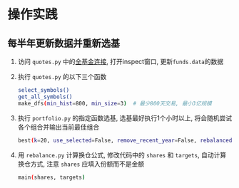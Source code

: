 # 操作实践

## 每半年更新数据并重新选基

1. 访问 `quotes.py` 中的[全基金连接](http://fund.eastmoney.com/data/fundranking.html#thh;c0;r;sdm;pn10000;dasc;qsd20200924;qed20210924;qdii;zq;gg;gzbd;gzfs;bbzt;sfbb), 打开inspect窗口, 更新`funds.data`的数据
2. 执行 `quotes.py` 的以下三个函数
    
    ```bash
    select_symbols()
    get_all_symbols()
    make_dfs(min_hist=800, min_size=3)  # 最少800天交易, 最小3亿规模
    ```

3. 执行 `portfolio.py` 的指定函数选基, 选基最好执行1个小时以上, 将会随机尝试各个组合并输出当前最佳组合

    ```bash
    best(k=20, use_selected=False, remove_recent_year=False, rebalanced=True)
    ```

4. 用 `rebalance.py` 计算换仓公式, 修改代码中的 `shares` 和 `targets`, 自动计算换仓方式, 注意 `shares` 应填入份额而不是金额

    ```bash
    main(shares, targets)
    ```
